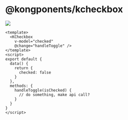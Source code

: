 # @kongponents/kcheckbox

[![](https://img.shields.io/npm/v/@kongponents/kcheckbox.svg?style=flat-square)](https://www.npmjs.com/package/@kongponents/kcheckbox)

```vue
<template>
  <KCheckbox
    v-model="checked"
    @change="handleToggle" />
</template>
<script>
export default {
  data() {
    return {
      checked: false
    }
  },
  methods: {
    handleToggle(isChecked) {
      // do something, make api call?
    }
  }
}
</script>
```
